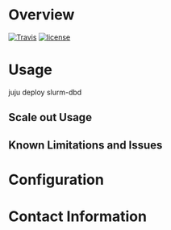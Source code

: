 # Overview
[![Travis](https://travis-ci.org/hunt-genes/charm-slurm-dbd.svg?branch=master)](https://travis-ci.org/hunt-genes/charm-slurm-dbd) [![license](https://img.shields.io/github/license/hunt-genes/charm-slurm-dbd.svg)](./copyright)


# Usage

  juju deploy slurm-dbd

## Scale out Usage

## Known Limitations and Issues

# Configuration

# Contact Information
